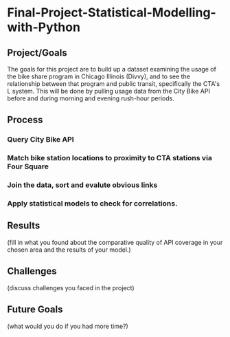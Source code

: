 # Final-Project-Statistical-Modelling-with-Python

## Project/Goals
The goals for this project are to build up a dataset examining the usage of the bike share program in Chicago Illinois (Divvy), and to see the relationship between that program and public transit, specifically the CTA's L system. This will be done by pulling usage data from the City Bike API before and during morning and evening rush-hour periods.

## Process
### Query City Bike API
### Match bike station locations to proximity to CTA stations via Four Square
### Join the data, sort and evalute obvious links
### Apply statistical models to check for correlations.

## Results
(fill in what you found about the comparative quality of API coverage in your chosen area and the results of your model.)

## Challenges 
(discuss challenges you faced in the project)

## Future Goals
(what would you do if you had more time?)
